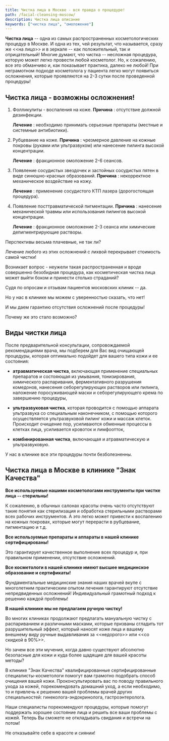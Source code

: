 ```yaml
---
title: Чистка лица в Москве - вся правда о процедуре!
path: /facial-cleansing-moscow/
description: Чистка лица описание
keywords: ["чистка лица", "омоложение"]
---
```


**Чистка лица** -- одна из самых распространенных косметологических
процедур в Москве. И одна из тех, чей результат, что называется, сразу
же <<на лицо>> и в зеркале -- как положительный, так и отрицательный!
Многие думают, что чистка -- несложная процедура, которую может легко
провести любой косметолог. Но, к сожалению, все это обманчиво и, как
показывает практика, далеко не любой! При неграмотном подходе
косметолога у пациента легко могут появиться осложнения, которые
проявляются на 2-3 сутки после проведенной процедуры!

Чистка лица - возможны осложнения!
----------------------------------

1. Фолликулиты - воспаления на коже. **Причина** : отсутствие должной
   дезинфекции.

   **Лечение** : необходимо принимать серьезные препараты (местные и
   системные антибиотики).

2. Рубцевание на коже. **Причина** : чрезмерное давление на кожные
   покровы (руками или ультразвуком) или нанесение пилинга высокой
   концентрации.

   **Лечение** : фракционное омоложение 2-6 сеансов.

3. Появление сосудистых звездочек и застойных сосудистых пятен в виде
   синюшно-красных образований. **Причина** : некорректное механическое
   воздействие на кожу.

   **Лечение** : применение сосудистого КТП лазера (дорогостоящая
   процедура).

4. Появление посттравматической пигментации. **Причина** : нанесение
   механической травмы или использования пилингов высокой концентрации.

   **Лечение** : фракционное омоложение 2-3 сеанса или химические
   депигментрирующие растворы.

Перспективы весьма плачевные, не так ли?

Лечение любого из этих осложнений с лихвой перекрывает стоимость самой
чистки!

Возникает вопрос - неужели такая распространенная и вроде совершенно
безобидная процедура, как косметическая чистка лица может выйти боком и
принести столько страданий?

Судя по опросам и отзывам пациентов московских клиник -- да.

Но у нас в клинике мы можем с уверенностью сказать, что нет!

И мы даем гарантию отсутствия осложнений после процедуры!

Почему же это стало возможно?

Виды чистки лица
----------------

После предварительной консультации, сопровождаемой рекомендациями врача,
мы подберем для Вас вид очищающей процедуры, которая оптимально подойдет
для вашего типа кожи и ее состояния:

- **атравматическая чистка**, включающая применение специальных
     препаратов и состояющая из умывания, тонизирования, химического
     распаривания, ферментативного разрушения комедонов, нанесения
     себорегулирующих растворов или пилинга, наложение поросуживающей
     маски и себорегулирующего крема по завершению процедуры,

- **ультразвуковая чистка**, которая проводится с помощью аппарата
  ультразвука со специальным наконечником, с помощью которого
  осуществляется ультразвуковой пилинг кожи и массаж клеток. Происходит
  очищение пор, усиливаются обменные процессы в клетках лица,
  усиливается кровоток и лимфоотток,

- **комбинированная чистка**, включающая и атравматическую и
  ультразвуковую.

У нас в клинике все эти процедуры почти безболезненны.

Чистка лица в Москве в клинике "Знак Качества"
----------------------------------------------

**Все используемые нашими косметологами инструменты при чистке лица --
стерильны!**

К сожалению, в обычных салонах красоты очень часто отсутствуют такие
понятия как стерилизация и обработка стерильными растворами всех рабочих
инструментов. А это легко может привести к воспалению на кожных
покровах, которые могут перерасти в рубцевание, пигментацию и т.д.

**Все используемые препараты и аппараты в нашей клинике
сертифицированы!**

Это гарантирует качественное выполнение всех процедур и, при правильном
применении, отсутствие осложнений.

**Все косметологи в нашей клинике имеют высшее медицинское образование и
сертификаты!**

Фундаментальные медицинские знания наших врачей вкупе с многолетним
практическим опытом лечения гарантируют отсутствие непредвиденных
осложнений! Индивидуальный грамотный подход к решению каждой проблемы!

**В нашей клинике мы не предлагаем ручную чистку!**

Во многих клиниках продолжают предлагать мануальную чистку с
распариванием и различными масками, которые призваны сгладить тот
разрушительный эффект, который наносят коже лица и вашему внешнему виду
ручные выдавливания за <<недорого>> или <<со скидкой в 90%>>.

Но зачем все эти мучения, когда давно существуют абсолютно безопасные
для кожи и куда более щадящие для вашей красоты методы?

В клинике "Знак Качества" квалифицированные сертифицированные
специалисты-косметологи помогут вам грамотно подобрать способ очищения
вашей кожи. Проконсультировать вас по поводу правильного ухода за кожей,
порекомендовать домашний уход, а если необходимо, то и привлечь к
решению вашей проблемы врачей других специальностей:
гинеколога-эндокринолога, гастроэнтеролога.

Наши специалисты порекомендуют процедуры, которые помогут поддержать
хорошее состояние лица и решить все ваши проблемы с кожей. Теперь Вы
сможете не откладывать свидания и встречи на потом!

Не отказывайте себе в красоте и сиянии!
